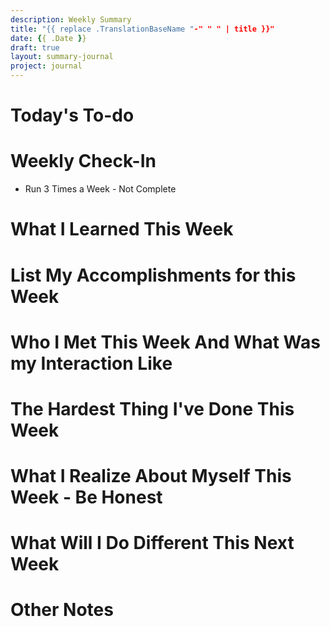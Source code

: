 ```yaml
---
description: Weekly Summary
title: "{{ replace .TranslationBaseName "-" " " | title }}"
date: {{ .Date }}
draft: true
layout: summary-journal
project: journal
---
```


# Today's To-do



# Weekly Check-In
- Run 3 Times a Week - Not Complete


# What I Learned This Week



# List My Accomplishments for this Week



# Who I Met This Week And What Was my Interaction Like



# The Hardest Thing I've Done This Week



# What I Realize About Myself This Week - Be Honest



# What Will I Do Different This Next Week



# Other Notes
